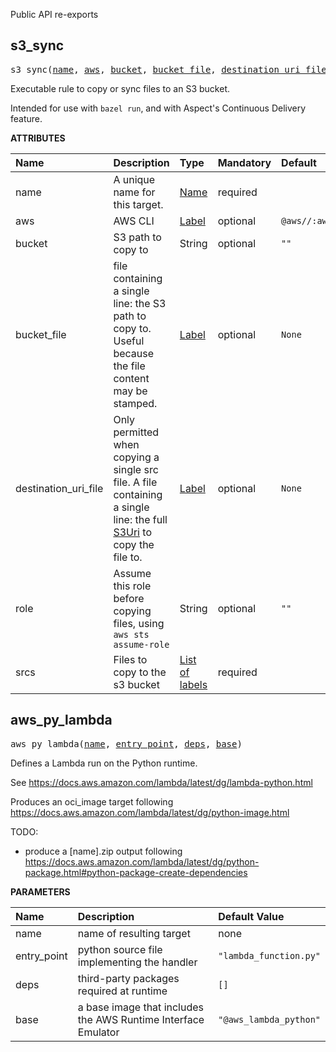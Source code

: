 <!-- Generated with Stardoc: http://skydoc.bazel.build -->

Public API re-exports

<a id="s3_sync"></a>

## s3_sync

<pre>
s3_sync(<a href="#s3_sync-name">name</a>, <a href="#s3_sync-aws">aws</a>, <a href="#s3_sync-bucket">bucket</a>, <a href="#s3_sync-bucket_file">bucket_file</a>, <a href="#s3_sync-destination_uri_file">destination_uri_file</a>, <a href="#s3_sync-role">role</a>, <a href="#s3_sync-srcs">srcs</a>)
</pre>

Executable rule to copy or sync files to an S3 bucket.

Intended for use with `bazel run`, and with Aspect's Continuous Delivery feature.


**ATTRIBUTES**


| Name  | Description | Type | Mandatory | Default |
| :------------- | :------------- | :------------- | :------------- | :------------- |
| <a id="s3_sync-name"></a>name |  A unique name for this target.   | <a href="https://bazel.build/concepts/labels#target-names">Name</a> | required |  |
| <a id="s3_sync-aws"></a>aws |  AWS CLI   | <a href="https://bazel.build/concepts/labels">Label</a> | optional | <code>@aws//:aws</code> |
| <a id="s3_sync-bucket"></a>bucket |  S3 path to copy to   | String | optional | <code>""</code> |
| <a id="s3_sync-bucket_file"></a>bucket_file |  file containing a single line: the S3 path to copy to. Useful because the file content may be stamped.   | <a href="https://bazel.build/concepts/labels">Label</a> | optional | <code>None</code> |
| <a id="s3_sync-destination_uri_file"></a>destination_uri_file |  Only permitted when copying a single src file. A file containing a single line:             the full [S3Uri](https://docs.aws.amazon.com/cli/latest/reference/s3/#path-argument-type) to copy the file to.   | <a href="https://bazel.build/concepts/labels">Label</a> | optional | <code>None</code> |
| <a id="s3_sync-role"></a>role |  Assume this role before copying files, using <code>aws sts assume-role</code>   | String | optional | <code>""</code> |
| <a id="s3_sync-srcs"></a>srcs |  Files to copy to the s3 bucket   | <a href="https://bazel.build/concepts/labels">List of labels</a> | required |  |


<a id="aws_py_lambda"></a>

## aws_py_lambda

<pre>
aws_py_lambda(<a href="#aws_py_lambda-name">name</a>, <a href="#aws_py_lambda-entry_point">entry_point</a>, <a href="#aws_py_lambda-deps">deps</a>, <a href="#aws_py_lambda-base">base</a>)
</pre>

Defines a Lambda run on the Python runtime.

See https://docs.aws.amazon.com/lambda/latest/dg/lambda-python.html

Produces an oci_image target following https://docs.aws.amazon.com/lambda/latest/dg/python-image.html

TODO:
- produce a [name].zip output following https://docs.aws.amazon.com/lambda/latest/dg/python-package.html#python-package-create-dependencies


**PARAMETERS**


| Name  | Description | Default Value |
| :------------- | :------------- | :------------- |
| <a id="aws_py_lambda-name"></a>name |  name of resulting target   |  none |
| <a id="aws_py_lambda-entry_point"></a>entry_point |  python source file implementing the handler   |  <code>"lambda_function.py"</code> |
| <a id="aws_py_lambda-deps"></a>deps |  third-party packages required at runtime   |  <code>[]</code> |
| <a id="aws_py_lambda-base"></a>base |  a base image that includes the AWS Runtime Interface Emulator   |  <code>"@aws_lambda_python"</code> |


